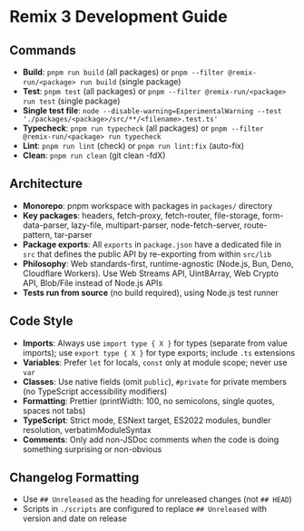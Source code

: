 # Remix 3 Development Guide

## Commands
- **Build**: `pnpm run build` (all packages) or `pnpm --filter @remix-run/<package> run build` (single package)
- **Test**: `pnpm test` (all packages) or `pnpm --filter @remix-run/<package> run test` (single package)
- **Single test file**: `node --disable-warning=ExperimentalWarning --test './packages/<package>/src/**/<filename>.test.ts'`
- **Typecheck**: `pnpm run typecheck` (all packages) or `pnpm --filter @remix-run/<package> run typecheck`
- **Lint**: `pnpm run lint` (check) or `pnpm run lint:fix` (auto-fix)
- **Clean**: `pnpm run clean` (git clean -fdX)

## Architecture
- **Monorepo**: pnpm workspace with packages in `packages/` directory
- **Key packages**: headers, fetch-proxy, fetch-router, file-storage, form-data-parser, lazy-file, multipart-parser, node-fetch-server, route-pattern, tar-parser
- **Package exports**: All `exports` in `package.json` have a dedicated file in `src` that defines the public API by re-exporting from within `src/lib`
- **Philosophy**: Web standards-first, runtime-agnostic (Node.js, Bun, Deno, Cloudflare Workers). Use Web Streams API, Uint8Array, Web Crypto API, Blob/File instead of Node.js APIs
- **Tests run from source** (no build required), using Node.js test runner

## Code Style
- **Imports**: Always use `import type { X }` for types (separate from value imports); use `export type { X }` for type exports; include `.ts` extensions
- **Variables**: Prefer `let` for locals, `const` only at module scope; never use `var`
- **Classes**: Use native fields (omit `public`), `#private` for private members (no TypeScript accessibility modifiers)
- **Formatting**: Prettier (printWidth: 100, no semicolons, single quotes, spaces not tabs)
- **TypeScript**: Strict mode, ESNext target, ES2022 modules, bundler resolution, verbatimModuleSyntax
- **Comments**: Only add non-JSDoc comments when the code is doing something surprising or non-obvious

## Changelog Formatting
- Use `## Unreleased` as the heading for unreleased changes (not `## HEAD`)
- Scripts in `./scripts` are configured to replace `## Unreleased` with version and date on release
